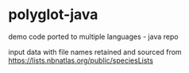 # polyglot-java
demo code ported to multiple languages - java repo

input data with file names retained and sourced from https://lists.nbnatlas.org/public/speciesLists

